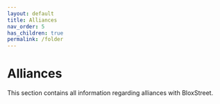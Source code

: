 ```yaml
---
layout: default
title: Alliances
nav_order: 5
has_children: true
permalink: /folder  
---
```


# Alliances
This section contains all information regarding alliances with BloxStreet.
